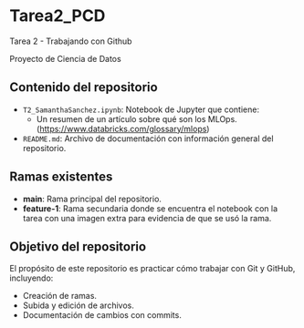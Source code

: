 # Tarea2_PCD
Tarea 2 - Trabajando con Github

Proyecto de Ciencia de Datos


## Contenido del repositorio
- `T2_SamanthaSanchez.ipynb`: Notebook de Jupyter que contiene:
  - Un resumen de un artículo sobre qué son los MLOps.
    (https://www.databricks.com/glossary/mlops)
- `README.md`: Archivo de documentación con información general del repositorio.

## Ramas existentes
- **main**: Rama principal del repositorio.
- **feature-1**: Rama secundaria donde se encuentra el notebook con la tarea con una imagen extra para evidencia de que se usó la rama.

## Objetivo del repositorio
El propósito de este repositorio es practicar cómo trabajar con Git y GitHub, incluyendo:
- Creación de ramas.
- Subida y edición de archivos.
- Documentación de cambios con commits.

